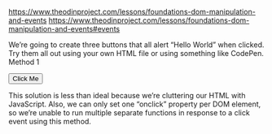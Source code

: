 https://www.theodinproject.com/lessons/foundations-dom-manipulation-and-events
<https://www.theodinproject.com/lessons/foundations-dom-manipulation-and-events#events>


We’re going to create three buttons that all alert “Hello World” when clicked. Try them all out using your own HTML file or using something like CodePen.
Method 1

<button onclick="alert('Hello World')">Click Me</button>

This solution is less than ideal because we’re cluttering our HTML with JavaScript. Also, we can only set one “onclick” property per DOM element, so we’re unable to run multiple separate functions in response to a click event using this method.